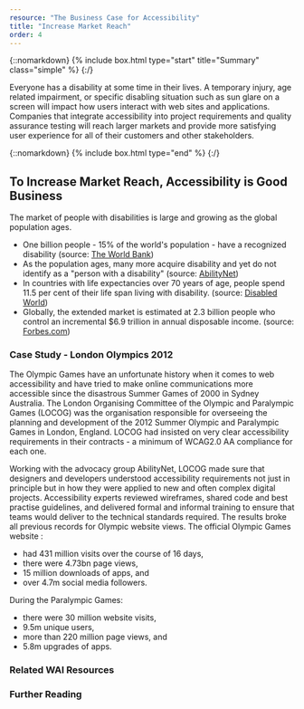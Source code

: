 ```yaml
---
resource: "The Business Case for Accessibility"
title: "Increase Market Reach"
order: 4
---
```

{::nomarkdown} {% include box.html type="start" title="Summary" class="simple" %} {:/}

Everyone has a disability at some time in their lives. A temporary injury, age related impairment, or specific disabling situation such as sun glare on a screen will impact how users interact with web sites and applications. Companies that integrate accessibility into project requirements and quality assurance testing will reach larger markets and provide more satisfying user experience for all of their customers and other stakeholders.

{::nomarkdown} {% include box.html type="end" %} {:/}

## To Increase Market Reach, Accessibility is Good Business

The market of people with disabilities is large and growing as the global population ages.
* One billion people - 15% of the world's population - have a recognized disability (source: [The World Bank](http://www.worldbank.org/en/topic/disability))
* As the population ages, many more acquire disability and yet do not identify as a "person with a disability" (source: [AbilityNet](https://digileaders.com/the-business-case-for-accessibility-and-inclusive-design/))
* In countries with life expectancies over 70 years of age, people spend 11.5 per cent of their life span living with disability. (source: [Disabled World](https://www.disabled-world.com/calculators-charts/wpc.php))
* Globally, the extended market is estimated at 2.3 billion people who control an incremental $6.9 trillion in annual disposable income. (source: [Forbes.com](https://www.forbes.com/sites/gaudianohunt/2016/10/31/richard-branson-supports-disabilities/#3fe3d1d8788e))

### Case Study - London Olympics 2012
The Olympic Games have an unfortunate history when it comes to web accessibility and have tried to make online communications more accessible since the disastrous Summer Games of 2000 in Sydney Australia. The London Organising Committee of the Olympic and Paralympic Games (LOCOG) was the organisation responsible for overseeing the planning and development of the 2012 Summer Olympic and Paralympic Games in London, England. LOCOG had insisted on very clear accessibility requirements in their contracts - a minimum of WCAG2.0 AA compliance for each one.

Working with the advocacy group AbilityNet, LOCOG made sure that designers and developers understood accessibility requirements not just in principle but in how they were applied to new and often complex digital projects. Accessibility experts reviewed wireframes, shared code and best practise guidelines, and delivered formal and informal training to ensure that teams would deliver to the technical standards required. The results broke all previous records for Olympic website views. The official Olympic Games website :
* had 431 million visits over the course of 16 days,
* there were 4.73bn page views,
* 15 million downloads of apps, and
* over 4.7m social media followers.

During the Paralympic Games:
* there were 30 million website visits,
* 9.5m unique users, 
* more than 220 million page views, and 
* 5.8m upgrades of apps.

### Related WAI Resources

### Further Reading

